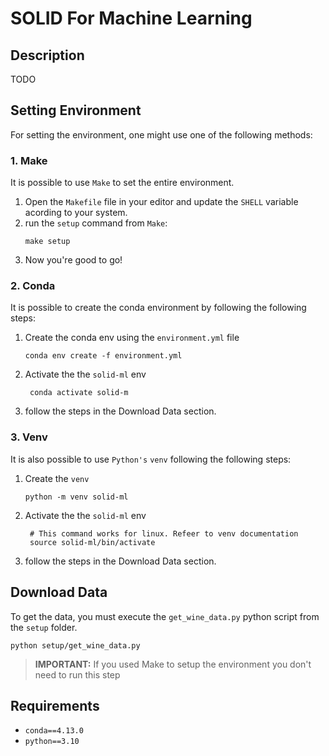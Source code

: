# SOLID For Machine Learning
## Description
TODO

## Setting Environment
For setting the environment, one might use one of the following methods:

### 1. Make
It is possible to use `Make` to set the entire environment. 
1. Open the `Makefile` file in your editor and update the `SHELL` variable acording to your system.
2. run the `setup` command from `Make`:
    ```
    make setup
    ```
3. Now you're good to go!

### 2. Conda
It is possible to create the conda environment by following the following steps:
1. Create the conda env using the `environment.yml` file
    ```
    conda env create -f environment.yml
    ```
2. Activate the the `solid-ml` env
   ```
    conda activate solid-m
   ```
3. follow the steps in the Download Data section.

### 3. Venv 
It is also possible to use `Python's` `venv` following the following steps:
1. Create the `venv`
    ```
    python -m venv solid-ml
    ```
2. Activate the the `solid-ml` env
   ```
    # This command works for linux. Refeer to venv documentation
    source solid-ml/bin/activate
   ```
3. follow the steps in the Download Data section.

## Download Data
To get the data, you must execute the `get_wine_data.py` python script from the `setup` folder.
```
python setup/get_wine_data.py
```
> **IMPORTANT:** If you used Make to setup the environment you don't need to run this step

## Requirements
- `conda==4.13.0`
- `python==3.10`